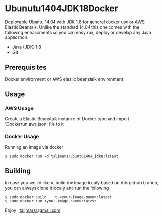 # Ubunutu1404JDK18Docker

Deployable Ubuntu 14.04 with JDK 1.8 for general docker use or AWS Elastic Beantalk. Unlike the standard 14.04 this one comes with the following enhancments so you can easy run, deploy or develop any Java application.

- Java (JDK) 1.8
- Git

## Prerequisites
Docker environment or AWS elastic beanstalk environment

## Usage
### AWS Usage
Create a Elastic Beanstalk instance of Docker type and import 'Dockerrun.aws.json' file to it
### Docker Usage
Running an image via docker 
```
$ sudo docker run -d taljmars/ubuntu1404_jdk8:latest
```

## Building
In case you would like to build the image localy based on this github branch, you can always clone it localy and run the following:
```
$ sudo docker build . -t <your-image-name>:latest
$ sudo docker run <your-image-name>:latest
```


Enjoy ! taljmars@gmail.com
